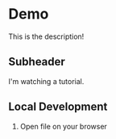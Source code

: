 # Demo

This is the description!

## Subheader

I'm watching a tutorial.

## Local Development

1. Open file on your browser
